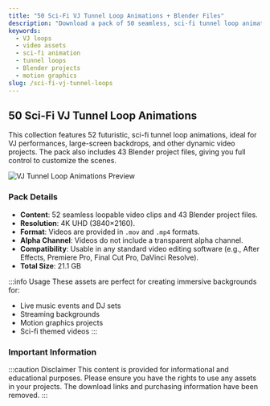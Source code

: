 ```yaml
---
title: "50 Sci-Fi VJ Tunnel Loop Animations + Blender Files"
description: "Download a pack of 50 seamless, sci-fi tunnel loop animations, perfect for VJ backgrounds, live events, and motion graphics. Includes 43 Blender project files."
keywords:
  - VJ loops
  - video assets
  - sci-fi animation
  - tunnel loops
  - Blender projects
  - motion graphics
slug: /sci-fi-vj-tunnel-loops
---
```


## 50 Sci-Fi VJ Tunnel Loop Animations

This collection features 52 futuristic, sci-fi tunnel loop animations, ideal for VJ performances, large-screen backdrops, and other dynamic video projects. The pack also includes 43 Blender project files, giving you full control to customize the scenes.

![VJ Tunnel Loop Animations Preview](https://www.gfxcamp.com/wp-content/uploads/2025/09/50-Animated-Tunnel-Loops-Pack.jpg)

### Pack Details

-   **Content**: 52 seamless loopable video clips and 43 Blender project files.
-   **Resolution**: 4K UHD (3840×2160).
-   **Format**: Videos are provided in `.mov` and `.mp4` formats.
-   **Alpha Channel**: Videos do not include a transparent alpha channel.
-   **Compatibility**: Usable in any standard video editing software (e.g., After Effects, Premiere Pro, Final Cut Pro, DaVinci Resolve).
-   **Total Size**: 21.1 GB

:::info Usage
These assets are perfect for creating immersive backgrounds for:
-   Live music events and DJ sets
-   Streaming backgrounds
-   Motion graphics projects
-   Sci-fi themed videos
:::

### Important Information

:::caution Disclaimer
This content is provided for informational and educational purposes. Please ensure you have the rights to use any assets in your projects. The download links and purchasing information have been removed.
:::
